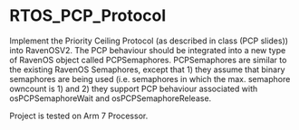 # RTOS_PCP_Protocol


Implement the Priority Ceiling Protocol (as described in class (PCP slides)) into RavenOSV2.
The PCP behaviour should be integrated into a new type of RavenOS object called PCPSemaphores. PCPSemaphores are similar to the existing RavenOS Semaphores, except that 1) they assume that binary semaphores are being used (i.e. semaphores in which the max. semaphore owncount is 1) and 2) they support PCP behaviour associated with osPCPSemaphoreWait and osPCPSemaphoreRelease.

Project is tested on Arm 7 Processor.
